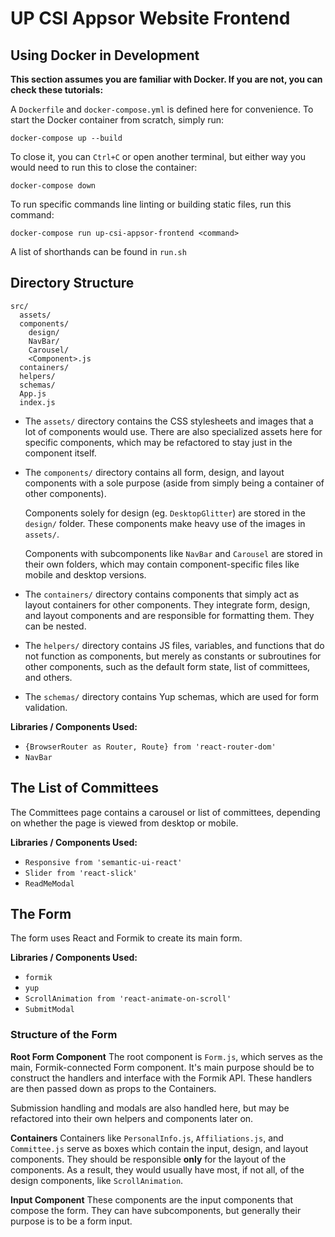 # UP CSI Appsor Website Frontend

## Using Docker in Development

**This section assumes you are familiar with Docker. If you are not, you can check these tutorials:**

A `Dockerfile` and `docker-compose.yml` is defined here for convenience. To start the Docker container from scratch, simply run:

```
docker-compose up --build
```

To close it, you can `Ctrl+C` or open another terminal, but either way you would need to run this to close the container:

```
docker-compose down
```

To run specific commands line linting or building static files, run this command:

```
docker-compose run up-csi-appsor-frontend <command>
```

A list of shorthands can be found in `run.sh`

## Directory Structure

```
src/
  assets/
  components/
    design/
    NavBar/
    Carousel/
    <Component>.js
  containers/
  helpers/
  schemas/
  App.js
  index.js
```

* The `assets/` directory contains the CSS stylesheets and images that a lot of components would use. There are also specialized assets here for specific components, which may be refactored to stay just in the component itself.

* The `components/` directory contains all form, design, and layout components with a sole purpose (aside from simply being a container of other components).

   Components solely for design (eg. `DesktopGlitter`) are stored in the `design/` folder. These components make heavy use of the images in `assets/`.

   Components with subcomponents like `NavBar` and `Carousel` are stored in their own folders, which may contain component-specific files like mobile and desktop versions.

* The `containers/` directory contains components that simply act as layout containers for other components. They integrate form, design, and layout components and are responsible for formatting them. They can be nested.

* The `helpers/` directory contains JS files, variables, and functions that do not function as components, but merely as constants or subroutines for other components, such as the default form state, list of committees, and others.

* The `schemas/` directory contains Yup schemas, which are used for form validation.

**Libraries / Components Used:**
* `{BrowserRouter as Router, Route} from 'react-router-dom'`
* `NavBar`

## The List of Committees

The Committees page contains a carousel or list of committees, depending on whether the page is viewed from desktop or mobile.

**Libraries / Components Used:**
* `Responsive from 'semantic-ui-react'`
* `Slider from 'react-slick'`
* `ReadMeModal`

## The Form

The form uses React and Formik to create its main form.

**Libraries / Components Used:**
* `formik`
* `yup`
* `ScrollAnimation from 'react-animate-on-scroll'`
* `SubmitModal`

### Structure of the Form

**Root Form Component**
The root component is `Form.js`, which serves as the main, Formik-connected Form component. It's main purpose should be to construct the handlers and interface with the Formik API. These handlers are then passed down as props to the Containers.

Submission handling and modals are also handled here, but may be refactored into their own helpers and components later on.

**Containers**
Containers like `PersonalInfo.js`, `Affiliations.js`, and `Committee.js` serve as boxes which contain the input, design, and layout components. They should be responsible **only** for the layout of the components. As a result, they would usually have most, if not all, of the design components, like `ScrollAnimation`.

**Input Component**
These components are the input components that compose the form. They can have subcomponents, but generally their purpose is to be a form input.

